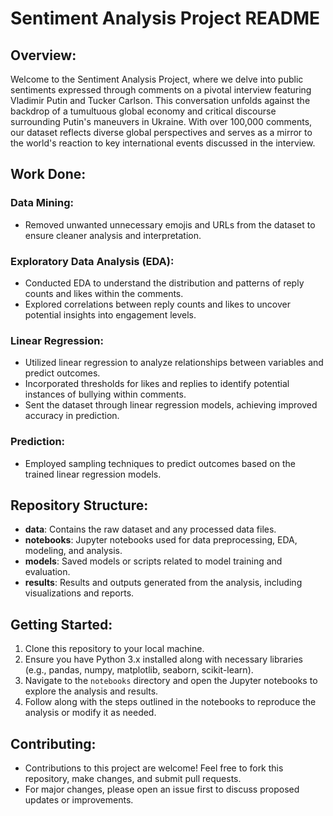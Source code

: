 # Sentiment Analysis Project README

## Overview:

Welcome to the Sentiment Analysis Project, where we delve into public sentiments expressed through comments on a pivotal interview featuring Vladimir Putin and Tucker Carlson. This conversation unfolds against the backdrop of a tumultuous global economy and critical discourse surrounding Putin's maneuvers in Ukraine. With over 100,000 comments, our dataset reflects diverse global perspectives and serves as a mirror to the world's reaction to key international events discussed in the interview.

## Work Done:

### Data Mining:
- Removed unwanted unnecessary emojis and URLs from the dataset to ensure cleaner analysis and interpretation.

### Exploratory Data Analysis (EDA):
- Conducted EDA to understand the distribution and patterns of reply counts and likes within the comments.
- Explored correlations between reply counts and likes to uncover potential insights into engagement levels.

### Linear Regression:
- Utilized linear regression to analyze relationships between variables and predict outcomes.
- Incorporated thresholds for likes and replies to identify potential instances of bullying within comments.
- Sent the dataset through linear regression models, achieving improved accuracy in prediction.

### Prediction:
- Employed sampling techniques to predict outcomes based on the trained linear regression models.

## Repository Structure:
- **data**: Contains the raw dataset and any processed data files.
- **notebooks**: Jupyter notebooks used for data preprocessing, EDA, modeling, and analysis.
- **models**: Saved models or scripts related to model training and evaluation.
- **results**: Results and outputs generated from the analysis, including visualizations and reports.

## Getting Started:
1. Clone this repository to your local machine.
2. Ensure you have Python 3.x installed along with necessary libraries (e.g., pandas, numpy, matplotlib, seaborn, scikit-learn).
3. Navigate to the `notebooks` directory and open the Jupyter notebooks to explore the analysis and results.
4. Follow along with the steps outlined in the notebooks to reproduce the analysis or modify it as needed.

## Contributing:
- Contributions to this project are welcome! Feel free to fork this repository, make changes, and submit pull requests.
- For major changes, please open an issue first to discuss proposed updates or improvements.
